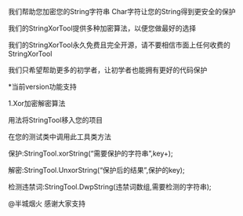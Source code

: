 我们帮助您加密您的String字符串 Char字符让您的String得到更安全的保护

我们的StringXorTool提供多种加密算法，以便您做最好的选择

我们的StringXorTool永久免费且完全开源，请不要相信市面上任何收费的StringXorTool

我们只希望帮助更多的初学者，让初学者也能拥有更好的代码保护

*当前version功能支持


1.Xor加密解密算法

用法将StringTool移入您的项目

在您的测试类中调用此工具类方法

保护:StringTool.xorString(“需要保护的字符串”,key+);

解密:StringTool.UnxorString(“保护后的结果”,保护的key);

检测违禁词:StringTool.DwpString(违禁词数组,需要检测的字符串);

@半城烟火 感谢大家支持
